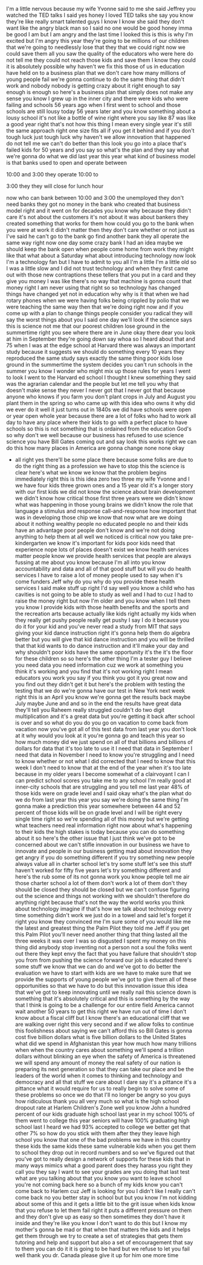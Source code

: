 
I&#39;m a little nervous because my wife
Yvonne said to me she said Jeffrey you
watched the TED talks I said yes honey I
loved TED talks she say you know they&#39;re
like really smart talented guys I know I
know she said they don&#39;t want like the
angry black man so I said no one would
be good honey imma be good I am but I am
angry and the last time I looked
this is this is why I&#39;m excited but I&#39;m
angry this year they&#39;re going to be
millions of our children that we&#39;re
going to needlessly lose that they that
we could right now we could save them
all you saw the quality of the educators
who were here do not tell me they could
not reach those kids and save them I
know they could it is absolutely
possible why haven&#39;t we fix this
those of us in education have held on to
a business plan that we don&#39;t care how
many millions of young people fail we&#39;re
gonna continue to do the same thing that
didn&#39;t work and nobody nobody is getting
crazy about it
right enough to say enough is enough so
here&#39;s a business plan that simply does
not make any sense you know I grew up in
the inner city and there were kids who
were failing and schools 56 years ago
when I first went to school and those
schools are still lousy today 56 years
later and you know something about a
lousy school it&#39;s not like a bottle of
wine right where you say like 87 was
like a good year right that&#39;s not how
this thing I mean every single year it&#39;s
still the same approach right one size
fits all if you get it behind and if you
don&#39;t tough luck just tough luck why
haven&#39;t we allow innovation that
happened do not tell me we can&#39;t do
better than this look you go into a
place that&#39;s failed kids for 50 years
and you say so what&#39;s the plan and they
say what we&#39;re gonna do what we did last
year this year
what kind of business model is that
banks used to open and operate between

10:00 and 3:00 they operate 10:00 to

3:00 they they will close for lunch hour

now who can bank between 10:00 and 3:00
the unemployed they don&#39;t need banks
they got no money in the bank who
created that business model right and it
went on for decades you know why because
they didn&#39;t care it&#39;s not about the
customers
it&#39;s not about it was about bankers they
created something that works for them
how could you go to the bank when you
were at work it didn&#39;t matter then they
don&#39;t care whether or not just as I&#39;ve
said he can&#39;t go to the bank go find
another bank they all operate the same
way right now one day some crazy bank I
had an idea maybe we should keep the
bank open when people come home from
work they might like that what about a
Saturday what about introducing
technology now look I&#39;m a technology fan
but I have to admit to you all I&#39;m a
little I&#39;m a little old so I was a
little slow and I did not trust
technology and when they first came out
with those new contraptions these
tellers that you put in a card and they
give you money I was like there&#39;s no way
that machine is gonna count that money
right I am never using that right so so
technology has changed things have
changed yet not in education why why is
it that when we had rotary phones when
we were having folks being crippled by
polio that we were teaching the same way
then that we&#39;re doing right now and if
you come up with a plan to change things
people consider you radical they will
say the worst things about you
I said one day we&#39;ll look if the science
says this is science not me that our
poorest children lose ground in the
summertime right you see where there are
in June okay there dear you look at him
in September they&#39;re going down say whoa
so I heard about that and 75 when I was
at the edge school at Harvard there was
always an important study because it
suggests we should do something
every 10 years they reproduced the same
study says exactly the same thing poor
kids lose ground in the summertime the
system decides you can&#39;t run schools in
the summer you know I wonder who might
mix up those rules for years I went to
look I went to the Harvard ed school I
thought I knew something they said was
the agrarian calendar and the people but
let me tell you why that doesn&#39;t make
sense they never I never got that I
never got that because anyone who knows
if you farm you don&#39;t plant crops in
July and August you plant them in the
spring so who came up with this idea who
owns it why did we ever do it well it
just turns out in 1840s we did have
schools were open or year open whole
year because there are a lot of folks
who had to work all day to have any
place where their kids to go with a
perfect place to have schools so this is
not something that is ordained from the
education God&#39;s so why don&#39;t we well
because our business has refused to use
science science you have Bill Gates
coming out and say look this works right
we can do this how many places in
America are gonna change none none okay
- all right yes there&#39;ll be some place
there because some folks are due to do
the right thing
as a profession we have to stop this the
science is clear here&#39;s what we know we
know that the problem begins immediately
right this is this idea zero two three
my wife Yvonne and I we have four kids
three grown ones and a 15 year old it&#39;s
a longer story with our first kids we
did not know the science about brain
development we didn&#39;t know how critical
those first three years were we didn&#39;t
know what was happening in those young
brains we didn&#39;t know the role that
language a stimulus and response
call-and-response how important that was
in developing those chip we know that
now what are we doing about it nothing
wealthy people no educated people no and
their kids have an advantage poor people
don&#39;t know and we&#39;re not doing anything
to help them at all well we noticed is
critical now you take pre-kindergarten
we know it&#39;s important for kids poor
kids need that experience nope
lots of places doesn&#39;t exist we know
health services matter people know we
provide health services that people are
always fussing at me about you know
because I&#39;m all into you know
accountability and data and all of that
good stuff but will you do health
services I have to raise a lot of money
people used to say when it&#39;s come
funders Jeff why do you why do you
provide these health services I said
make stuff up right I&#39;d say well you
know a child who has cavities is not
going to be able to study as well and I
had to cuz I had to raise the money
right but now I&#39;m older and you know
when I tell them you know I provide kids
with those health benefits and the
sports and the recreation arts because
actually like kids right actually my
kids
when they really get pushy people really
get pushy I say I do it because you do
it for your kid and you&#39;ve never read a
study from MIT that says giving your kid
dance instruction right it&#39;s gonna help
them do algebra better but you will give
that kid dance instruction and you will
be thrilled that that kid wants to do
dance instruction and it&#39;ll make your
day and why shouldn&#39;t poor kids have the
same opportunity it&#39;s the it&#39;s the floor
for these children so so here&#39;s the
other thing I&#39;m a tester guy I believe
you need data you need information cuz
we work at something you think it&#39;s
working and you find that it&#39;s not
working right I mean educators you work
you say if you think you got it you
great now and you find out they didn&#39;t
get it but here&#39;s the problem with
testing the testing that we do we&#39;re
gonna have our test in New York next
week right this is an April you know
we&#39;re gonna get the results back maybe
July maybe June and and so in the end
the results have great data they&#39;ll tell
you Raheem really struggled couldn&#39;t do
two digit multiplication and it&#39;s a
great data but you&#39;re getting it back
after school is over and so what do you
do you go on vacation to come back from
vacation now you&#39;ve got all of this test
data from last year you don&#39;t look at it
why would you look at it you&#39;re gonna go
and teach this year so how much money
did we just spend on all of that
billions and billions of dollars for
data that it&#39;s too late to use it I need
that data in September I need that data
in November I need to know you&#39;re
struggling and I need to know whether or
not what I did corrected that I need to
know that this week I don&#39;t need to know
that at the end of the year when it&#39;s
too late because in my older years I
become somewhat of a clairvoyant
I can I can predict school scores you
take me to any school I&#39;m really good at
inner-city schools that are struggling
and you
tell me last year 48% of those kids were
on grade level and I said okay what&#39;s
the plan what do we do from last year
this year you say we&#39;re doing the same
thing I&#39;m gonna make a prediction this
year somewhere between 44 and 52 percent
of those kids will be on grade level and
I will be right every single time right
so we&#39;re spending all of this money but
we&#39;re getting what teachers need real
information right now about what&#39;s
happening to their kids the high stakes
is today because you can do something
about it so here&#39;s the other issue that
I just think we&#39;ve got to be concerned
about
we can&#39;t stifle innovation in our
business we have to innovate and people
in our business getting mad about
innovation they get angry if you do
something different if you try something
new people always value all in charter
school let&#39;s try some stuff let&#39;s see
this stuff haven&#39;t worked for fifty five
years let&#39;s try something different and
here&#39;s the rub some of its not gonna
work you know people tell me air those
charter school a lot of them don&#39;t work
a lot of them don&#39;t they should be
closed they should be closed but we
can&#39;t confuse figuring out the science
and things not working with we shouldn&#39;t
therefore do anything right because
that&#39;s not the way the world works you
think about technology imagine if that&#39;s
how we talk about technology every time
something didn&#39;t work we just do in a
towel and said let&#39;s forget it
right you know they convinced me I&#39;m
sure some of you would like me the
latest and greatest thing the Palm Pilot
they told me Jeff if you get this Palm
Pilot you&#39;ll never need another thing
that thing lasted all the three weeks it
was over I was so disgusted I spent my
money on this thing did anybody stop
inventing not a person not a soul
the folks went out there they kept envy
the fact that you have failure that
shouldn&#39;t stop you from from pushing the
science forward our job is educated
there&#39;s some stuff we know that
we can do and we&#39;ve got to do better the
evaluation we have to start with kids
are we have to make sure that we provide
the supports of young people we&#39;ve got
to give them all of these opportunities
so that we have to do but this
innovation issue this idea that we&#39;ve
got to keep innovating until we really
nail this science down is something that
it&#39;s absolutely critical and this is
something by the way that I think is
going to be a challenge for our entire
field America cannot wait another 50
years to get this right we have run out
of time I don&#39;t know about a fiscal
cliff but I know there&#39;s an educational
cliff that we are walking over right
this very second and if we allow folks
to continue this foolishness about
saying we can&#39;t afford this so Bill
Gates is gonna cost five billion dollars
what is five billion dollars to the
United States what did we spend in
Afghanistan this year how much how many
trillions when when the country cares
about something we&#39;ll spend a trillion
dollars without blinking an eye when the
safety of America is threatened we will
spend any amount of money the real
safety of our nation is preparing its
next generation so that they can take
our place and be the leaders of the
world when it comes to thinking and
technology and democracy and all that
stuff we care about I dare say it&#39;s a
pittance it&#39;s a pittance what it would
require for us to really begin to solve
some of these problems so once we do
that I&#39;ll no longer be angry so you guys
how ridiculous thank you all very much
so what is the high school dropout rate
at Harlem Children&#39;s Zone well you know
John a hundred percent of our kids
graduate high school last year in my
school 100% of them went to college this
year seniors will have 100% graduating
high school last I heard we had 93%
accepted to college
we better get that other 7% so how do
you stick with them after they they
leave high school you know that one of
the bad problems we have in this country
these kids the same kids these same
vulnerable kids when you get them to
school they drop out in record numbers
and so we&#39;ve figured out that you&#39;ve got
to really design a network of supports
for these kids that in many ways mimics
what a good parent does they harass you
right they call you they say I want to
see your grades are you doing that last
test what are you talking about that you
know you want to leave school you&#39;re not
coming back here so a bunch of my kids
know you can&#39;t come back to Harlem cuz
Jeff is looking for you I didn&#39;t like I
really can&#39;t come back no you better
stay in school but but you know I&#39;m not
kidding about some of this and it gets a
little bit to the grit issue when kids
know that you refuse to let them fail
right it puts a different pressure on
them and they don&#39;t give up as easy
so then sometimes they don&#39;t have it
inside and they&#39;re like you know I don&#39;t
want to do this but I know my mother&#39;s
gonna be mad or that when that matters
the kids and it helps get them through
we try to create a set of strategies
that gets them tutoring and help and
support but also a set of encouragement
that say to them you can do it it is
going to be hard but we refuse to let
you fail well thank you dr. Canada
please give it up for him one more time
